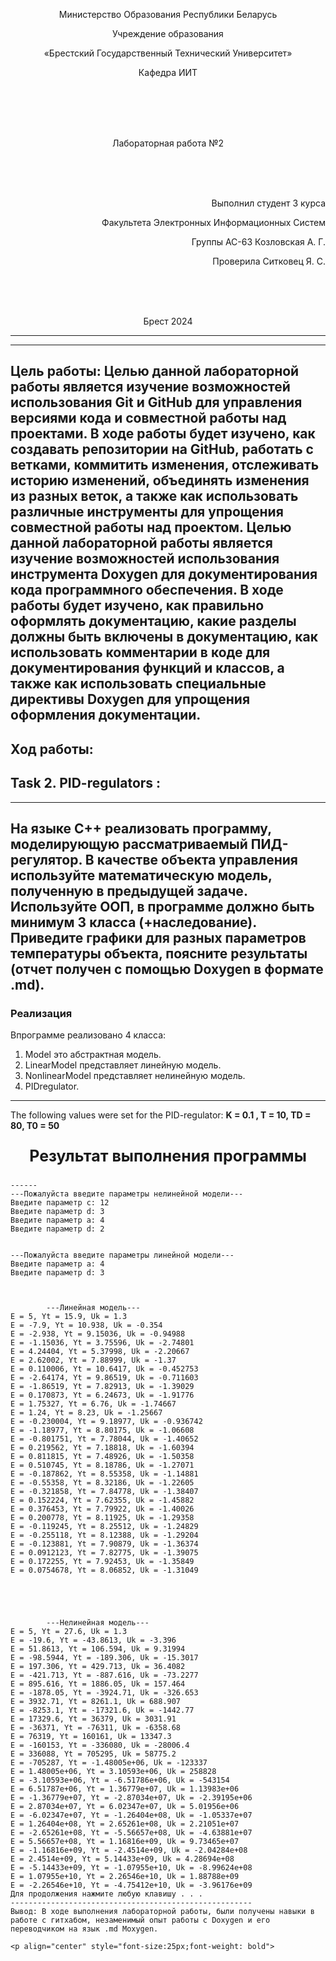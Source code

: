 <p align="center">Министерство Образования Республики Беларусь</p>
<p align="center">Учреждение образования</p>
<p align="center">«Брестский Государственный Технический Университет»</p>       
<p align="center">Кафедра ИИТ</p>
<br><br><br><br>
<p align="center">Лабораторная работа №2</p>
<br><br><br>
<p align="right">Выполнил студент 3 курса</p> 
<p align="right">Факультета Электронных Информационных Систем</p>
<p align="right">Группы АС-63 Козловская А. Г.</p>
<p align="right">Проверила Ситковец Я. С.</p>
<br><br><br>
<p align="center">Брест 2024</p>

---

------------------------------------------------------
Цель работы: Целью данной лабораторной работы является изучение возможностей использования Git и GitHub для управления версиями кода и совместной работы над проектами. В ходе работы будет изучено, как создавать репозитории на GitHub, работать с ветками, коммитить изменения, отслеживать историю изменений, объединять изменения из разных веток, а также как использовать различные инструменты для упрощения совместной работы над проектом.
Целью данной лабораторной работы является изучение возможностей использования инструмента Doxygen для документирования кода программного обеспечения. В ходе работы будет изучено, как правильно оформлять документацию, какие разделы должны быть включены в документацию, как использовать комментарии в коде для документирования функций и классов, а также как использовать специальные директивы Doxygen для упрощения оформления документации.
------------------------------------------------------
Ход работы:
------------------------------------------------------


## Task 2. PID-regulators :
------------------------------------------------------
На языке C++ реализовать программу, моделирующую рассматриваемый ПИД-регулятор. В качестве объекта управления используйте математическую модель, полученную в предыдущей задаче. Используйте ООП, в программе должно быть минимум 3 класса (+наследование). Приведите графики для разных параметров температуры объекта, поясните результаты (отчет получен с помощью Doxygen в формате .md).
------------------------------------------------------
### Реализация
Впрограмме реализовано 4 класса:
1. Model это абстрактная модель. 
2. LinearModel представляет линейную модель.
3. NonlinearModel представляет нелинейную модель.
4. PIDregulator.
------------------------------------------------------





The following values were set for the PID-regulator: __K = 0.1 , T = 10, TD = 80, T0 = 50__ 
<p align="center" style="font-size:25px;font-weight: bold">
Результат выполнения программы</p>

```console
------
---Пожалуйста введите параметры нелинейной модели---
Введите параметр с: 12
Введите параметр d: 3
Введите параметр а: 4
Введите параметр d: 2


---Пожалуйста введите параметры линейной модели---
Введите параметр а: 4
Введите параметр d: 3



        ---Линейная модель---
E = 5, Yt = 15.9, Uk = 1.3
E = -7.9, Yt = 10.938, Uk = -0.354
E = -2.938, Yt = 9.15036, Uk = -0.94988
E = -1.15036, Yt = 3.75596, Uk = -2.74801
E = 4.24404, Yt = 5.37998, Uk = -2.20667
E = 2.62002, Yt = 7.88999, Uk = -1.37
E = 0.110006, Yt = 10.6417, Uk = -0.452753
E = -2.64174, Yt = 9.86519, Uk = -0.711603
E = -1.86519, Yt = 7.82913, Uk = -1.39029
E = 0.170873, Yt = 6.24673, Uk = -1.91776
E = 1.75327, Yt = 6.76, Uk = -1.74667
E = 1.24, Yt = 8.23, Uk = -1.25667
E = -0.230004, Yt = 9.18977, Uk = -0.936742
E = -1.18977, Yt = 8.80175, Uk = -1.06608
E = -0.801751, Yt = 7.78044, Uk = -1.40652
E = 0.219562, Yt = 7.18818, Uk = -1.60394
E = 0.811815, Yt = 7.48926, Uk = -1.50358
E = 0.510745, Yt = 8.18786, Uk = -1.27071
E = -0.187862, Yt = 8.55358, Uk = -1.14881
E = -0.55358, Yt = 8.32186, Uk = -1.22605
E = -0.321858, Yt = 7.84778, Uk = -1.38407
E = 0.152224, Yt = 7.62355, Uk = -1.45882
E = 0.376453, Yt = 7.79922, Uk = -1.40026
E = 0.200778, Yt = 8.11925, Uk = -1.29358
E = -0.119245, Yt = 8.25512, Uk = -1.24829
E = -0.255118, Yt = 8.12388, Uk = -1.29204
E = -0.123881, Yt = 7.90879, Uk = -1.36374
E = 0.0912123, Yt = 7.82775, Uk = -1.39075
E = 0.172255, Yt = 7.92453, Uk = -1.35849
E = 0.0754678, Yt = 8.06852, Uk = -1.31049





        ---Нелинейная модель---
E = 5, Yt = 27.6, Uk = 1.3
E = -19.6, Yt = -43.8613, Uk = -3.396
E = 51.8613, Yt = 106.594, Uk = 9.31994
E = -98.5944, Yt = -189.306, Uk = -15.3017
E = 197.306, Yt = 429.713, Uk = 36.4082
E = -421.713, Yt = -887.616, Uk = -73.2277
E = 895.616, Yt = 1886.05, Uk = 157.464
E = -1878.05, Yt = -3924.71, Uk = -326.653
E = 3932.71, Yt = 8261.1, Uk = 688.907
E = -8253.1, Yt = -17321.6, Uk = -1442.77
E = 17329.6, Yt = 36379, Uk = 3031.91
E = -36371, Yt = -76311, Uk = -6358.68
E = 76319, Yt = 160161, Uk = 13347.3
E = -160153, Yt = -336080, Uk = -28006.4
E = 336088, Yt = 705295, Uk = 58775.2
E = -705287, Yt = -1.48005e+06, Uk = -123337
E = 1.48005e+06, Yt = 3.10593e+06, Uk = 258828
E = -3.10593e+06, Yt = -6.51786e+06, Uk = -543154
E = 6.51787e+06, Yt = 1.36779e+07, Uk = 1.13983e+06
E = -1.36779e+07, Yt = -2.87034e+07, Uk = -2.39195e+06
E = 2.87034e+07, Yt = 6.02347e+07, Uk = 5.01956e+06
E = -6.02347e+07, Yt = -1.26404e+08, Uk = -1.05337e+07
E = 1.26404e+08, Yt = 2.65261e+08, Uk = 2.21051e+07
E = -2.65261e+08, Yt = -5.56657e+08, Uk = -4.63881e+07
E = 5.56657e+08, Yt = 1.16816e+09, Uk = 9.73465e+07
E = -1.16816e+09, Yt = -2.4514e+09, Uk = -2.04284e+08
E = 2.4514e+09, Yt = 5.14433e+09, Uk = 4.28694e+08
E = -5.14433e+09, Yt = -1.07955e+10, Uk = -8.99624e+08
E = 1.07955e+10, Yt = 2.26546e+10, Uk = 1.88788e+09
E = -2.26546e+10, Yt = -4.75412e+10, Uk = -3.96176e+09
Для продолжения нажмите любую клавишу . . .
------------------------------------------------------
Вывод: В ходе выполнения лабораторной работы, были получены навыки в работе с гитхабом, незаменимый опыт работы с Doxygen и его переводчиком на язык .md Moxygen.

<p align="center" style="font-size:25px;font-weight: bold">

